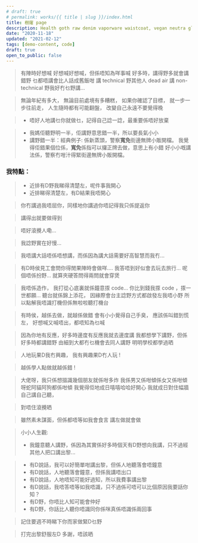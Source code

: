 ```yaml
---
# draft: true
# permalink: works/{{ title | slug }}/index.html
title: 樹窿 page
description: Health goth raw denim vaporware waistcoat, vegan neutra glossier. Cronut chartreuse tbh meh schlitz. Snackwave lumbersexual pinterest narwhal.
date: "2020-11-18"
updated: "2021-02-12"
tags: [demo-content, code]
draft: true
open_to_public: false
---
```


> 有陣時好想喊
> 好想喊好想喊，但係唔知為咩事喊
> 好多時，講得野多就會講錯野
> 乜都唔講會比人話成舊飯咁
> 講 technical 野其他人 dead air
> 講 non-technical 野我好冇乜野講...

> 無論年紀有多大，
> 無論目前處境有多糟糕，
> 如果你確認了目標，
> 就一步一步往前走，
> 人生隨時都有可能翻盤，
> 改變自己永遠不要覺得晚

> - 唔好人地講乜你就做乜，記得自己諗一諗，最重要係唔好放棄

> - 我媽佢聽野明一半，佢講野意思錯一半，所以要長氣小小
> - 講野錯一半：經典例子:
> 係新蒸頭，警察**寬免**街邊無牌小販開檔。
> 我覺得佢錯果個位係，**寬免**係指可以攞正牌去做，意思上有小錯
> 好小小嘅講法係，警察冇咁汁得緊街邊無牌小販開檔。

### 我特點：

> - 近排有D野我睇得清楚左，呢件事我開心
> - 近排睇得清楚左，有D結果我唔開心


> 你冇講過我唔屈你，同樣地你講過你唔記得我只係提返你


> 講得出就要做得到


> 唔好滾攪人嘞...


> 我諗野實在好慢...


> 我唔講大話唔係唔想講，而係因為講大話需要好高智慧而我冇...


> 有D時侯見工會問你得閒果陣時會做咩....
 我答唔到好似會去玩去旅行... 呢個唔係扮野...
 就算夾硬答問得兩問就會穿煲


> 我唔係造作，
 我打從心底裏就係鐘意揼 code...
 你比到錢我揼 code ，揼一世都願...
 聽台就係錦上添花，
 因緣際會台主諗野方式都啟發左我唔小野
 所以點解我唔識打機但係無啦啦聽打機台


> 有時侯，越係去做，就越係做錯
 會有小小覺得自己手臭，
 應該係叫錯到慌左，
 好想喊又喊唔出，都唔知為乜喊


> 因為你地有反應，好多時邊度有反應我就去邊度講
 我都想學下講野，但係好多時都講錯野
 由細到大都冇乜機會去同人講野
 明明學校都學過晒

> 人地玩果D我冇興趣，
我有興趣果D冇人玩 !


> 越係學人點做就越係錯 !


> 大佬呀，我只係想搵識幾個朋友就係咁多炸
我係男又係咁傾係女又係咁傾呀蛇阿貓阿狗都係咁傾
我覺得佢地成日嘻嘻哈哈好開心
我就成日對住幅牆自己講自己聽，


> 對唔住滾攪晒


> 雖然素未謀面，但係都唔等如我會食言
講左做就會做


> 小小人生觀:
> - 我鐘意聽人講野，係因為其實係好多時個天有D野想向我講，只不過經其他人把口講出黎...


> - 有D說話，我可以好簡單咁講出黎，但係人地聽落會唔鐘意
> - 有D說話，人地聽落會鐘意，但係我講唔出口
> - 有D說話，人地唔知可能好過知，所以我費事講出黎
> - 有D說話，我唔答唔等如我唔識，只不過係可唔可以比個原因我要話你知？
> - 有D野，你唔比人知可能會仲好
> - 有D野，你話比人聽你唔識同你係咪真係唔識係兩回事


> 記住要週不時睇下你而家做緊D乜野


> 打完出黎舒服左D
 多謝，唔該晒
